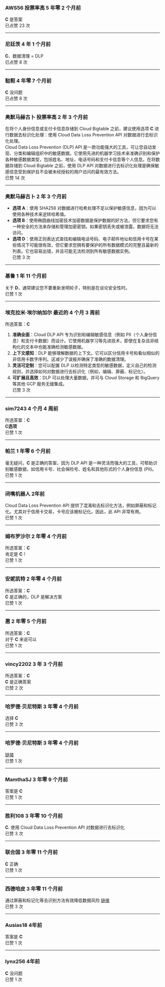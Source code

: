 ### AWS56 投票率高 5 年零 2 个月前
  **C** 是答案    
  已点赞 23 次
  
  ---
  
  ### 尼廷茨 4 年 1 个月前
  **C**、数据清理 = DLP    
  已点赞 8 次
  
  ---
  
  ### 鞑靼 4 年零 7 个月前
  **C** 没问题    
  已点赞 8 次
  
  ---
  
  ### 奥默马赫古卜 投票率高 2 年 3 个月前  
  在将个人身份信息或支付卡信息存储到 Cloud Bigtable 之前，建议使用选项 **C** 进行数据去标识化处理：使用 Cloud Data Loss Prevention API 对数据进行去标识化处理。    
  Cloud Data Loss Prevention (DLP) API 是一款功能强大的工具，可让您自动发现、分类和编辑组织中的敏感数据。它使用先进的机器学习技术来准确识别和保护各种敏感数据类型，包括姓名、地址、电话号码和支付卡信息等个人信息。在将数据存储到 Cloud Bigtable 之前，使用 DLP API 对数据进行去标识化处理是确保敏感信息受到保护且不会被未经授权的用户访问的最有效方法。    
  已赞 14 次
  
  ---
  
  ### 奥默马赫古卜 2 年 3 个月前
  - **选项 A**：使用 SHA256 对数据进行哈希处理不足以保护敏感信息，因为可以使用各种技术来逆转哈希值。
  - **选项 B**：使用椭圆曲线加密技术加密数据是保护数据的好方法，但它要求您有一种安全的方法来存储和管理加密密钥。如果密钥丢失或被泄露，数据将无法访问。
  - **选项 D**：使用正则表达式查找和编辑电话号码、电子邮件地址和信用卡号在某些情况下可能很有效，但它要求您拥有要保护的所有数据模式的完整且最新的列表。它也容易出错，并且可能无法检测到所有敏感数据实例。    
  已赞 3 次
  
  ---
  
  ### 基鲁 1 年 11 个月前  
  关于 **D**，通常建议您不要重新发明轮子，特别是在谈论安全性时。    
  已赞 1 次
  
  ---
  
  ### 埃克拉米·埃尔纳加尔 最近的 4 个月 3 周前  
  所选答案：**C**
    
  1. **准确全面**：Cloud DLP API 专为识别和编辑敏感信息（例如 PII（个人身份信息）和支付卡数据）而设计。它使用机器学习等先进技术，即使在复杂且非结构化的文本中也能准确检测敏感数据。  
  2. **上下文感知**：DLP 能够理解数据的上下文。它可以区分信用卡号和看似相似的非信用卡数字序列。这减少了误报并确保了准确的数据清理。  
  3. **灵活可定制**：您可以配置 DLP 以检测特定类型的敏感数据，定义自己的检测规则，并选择如何对数据进行去标识化（例如，编辑、屏蔽、标记化）。  
  4. **可扩展且高效**：DLP 可以处理大量数据，并可与 Cloud Storage 和 BigQuery 等其他 GCP 服务无缝集成。    
  已赞 3 次
  
  ---
  
  ### sim7243 4 个月 4 周前  
  所选答案：**C**  
  **C选项**    
  已赞 1 次
  
  ---
  
  ### 帕兰 1 年零 6 个月前  
  毫无疑问，**C** 是正确的答案，因为 DLP API 是一种灵活而强大的工具，可帮助识别敏感数据，如信用卡号、社会保险号、姓名和其他形式的个人身份信息 (PII)。    
  已赞 1 次
  
  ---
  
  ### 闭嘴机器人 2年前  
  Cloud Data Loss Prevention API 提供了混淆和去标识化方法，例如屏蔽和标记化。尤其对于信用卡交易，卡号应该被标记化。因此，此 API 非常有用。    
  已赞 1 次
  
  ---
  
  ### 姆布罗沙尔 2 年零 4 个月前  
  所选答案：**C**    
  肯定是 **C**！    
  已赞 1 次
  
  ---
  
  ### 安妮凯特 2 年零 4 个月前  
  所选答案：**C**  
  **C** 是正确的，DLP 是解决方案    
  已赞 1 次
  
  ---
  
  ### 惠 2 年零 5 个月前  
  所选答案：**C**    
  对于 **C** 来说可以    
  已赞 1 次
  
  ---
  
  ### vincy2202 3 年 3 个月前  
  所选答案：**C**  
  **C** 是正确答案    
  已赞 2 次
  
  ---
  
  ### 哈罗德·贝尼特斯 3 年零 4 个月前  
  选择 **C**    
  已赞 3 次
  
  ---
  
  ### 哈罗德·贝尼特斯 3 年零 4 个月前
  [链接](https://cloud.google.com/dlp)    
  已赞 1 次
  
  ---
  
  ### MamthaSJ 3 年零 9 个月前  
  答案是 **C**    
  已赞 1 次
  
  ---
  
  ### 胜利108 3 年零 10 个月前
  **C**. 使用 Cloud Data Loss Prevention API 对数据进行去标识化    
  已赞 3 次
  
  ---
  
  ### 联合国 3 年零 11 个月前
  **C** 正确    
  已赞 1 次
  
  ---
  
  ### 西德哈皮 3 年零 11 个月前  
  通过屏蔽和标记化等去识别方法有效降低数据风险 [链接](https://cloud.google.com/dlp)    
  已赞 3 次
  
  ---
  
  ### Ausias18 4年前  
  答案是 **C**    
  已赞 1 次
  
  ---
  
  ### lynx256 4年前
  **C** 没问题    
  已赞 1 次
  